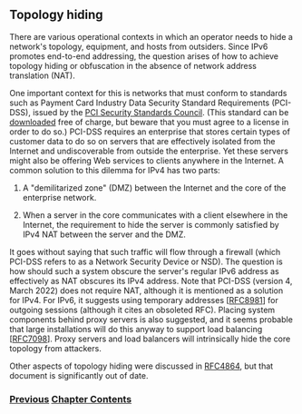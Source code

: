 ## Topology hiding

There are various operational contexts in which an operator needs to hide a network's topology, equipment, and hosts from outsiders. Since IPv6 promotes end-to-end addressing, the question arises of how to achieve topology hiding or obfuscation in the absence of network address translation (NAT).

One important context for this is networks that must conform to standards such as Payment Card Industry
Data Security Standard Requirements (PCI-DSS), issued by the [PCI Security Standards Council](https://www.pcisecuritystandards.org). (This standard can be [downloaded](https://docs-prv.pcisecuritystandards.org/PCI%20DSS/Standard/PCI-DSS-v4_0.pdf) free of charge, but beware that you must agree to a license in order to do so.) PCI-DSS requires an enterprise that stores certain types of customer data to do so on servers that are effectively isolated from the Internet and undiscoverable from outside the enterprise. Yet these servers might also be offering Web services to clients anywhere in the Internet. A common solution to this dilemma for IPv4 has two parts:

1. A "demilitarized zone" (DMZ) between the Internet and the core of the enterprise network.

2. When a server in the core communicates with a client elsewhere in the Internet, the requirement to hide the server is commonly satisfied by IPv4 NAT between the server and the DMZ. 

It goes without saying that such traffic will flow through a firewall (which PCI-DSS refers to as a Network Security Device or NSD). The question is how should such a system obscure the server's regular IPv6 address as effectively as NAT obscures its IPv4 address. Note that PCI-DSS (version 4, March 2022) does not require NAT, although it is mentioned as a solution for IPv4. For IPv6, it suggests using temporary addresses \[[RFC8981](https://www.rfc-editor.org/info/rfc8981)] for outgoing sessions (although it cites an obsoleted RFC). Placing system components behind proxy servers is also suggested, and it seems probable that large installations will do this anyway to support load balancing \[[RFC7098](https://www.rfc-editor.org/info/rfc7098)]. Proxy servers and load balancers will intrinsically hide the core topology from attackers.

Other aspects of topology hiding were discussed in [RFC4864](https://www.rfc-editor.org/info/rfc4864), but that document is significantly out of date.

<!-- Link lines generated automatically; do not delete -->
### [<ins>Previous</ins>](Filtering.md) [<ins>Chapter Contents</ins>](4.%20Security.md)
